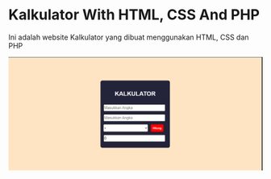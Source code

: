 # Kalkulator With HTML, CSS And PHP

Ini adalah website Kalkulator yang dibuat menggunakan HTML, CSS dan PHP

![alt text](image.png)